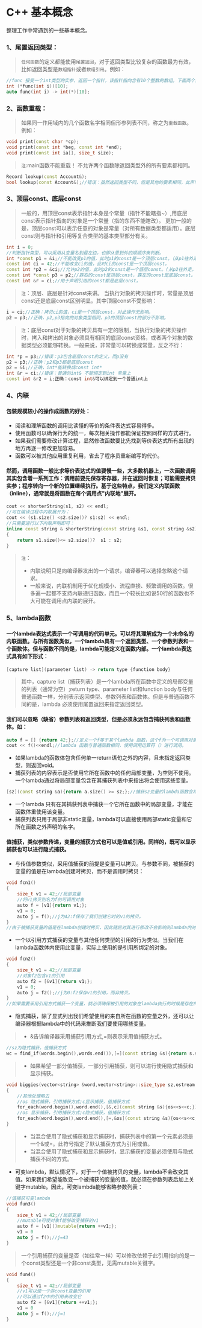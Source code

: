 # C++ 基本概念
整理工作中常遇到的一些基本概念。  
### 1、尾置返回类型：
>`任何函数`的定义都能使用`尾置返回`，对于返回类型比较复杂的函数最为有效，比如返回类型是`数组指针`或者`数组引用`。例如：  
```C++
//func 接受一个int类型的实参，返回一个指针，该指针指向含有10个整数的数组。下面两个声明等价。
int (*func(int i))[10];
auto func(int i) -> int(*)[10];
```
### 2、函数重载：
>如果同一作用域内的几个函数名字相同但形参列表不同，称之为`重载函数`。例如：
```C++
void print(const char *cp);
void print(const int *beg, const int *end);
void print(const int ia[], size_t size);
```
>`注`:main函数不能重载！
>不允许两个函数除返回类型外的所有要素都相同。
```C++
Record lookup(const Account&);
bool lookup(const Account&);//错误：虽然返回类型不同，但是其他的要素相同，此声明错误。
```
### 3、顶层const、底层const
>一般的，用顶层const表示指针本身是个常量（指针不能瞎指~）,用底层const表示指针指向的对象是一个常量（指的东西不能瞎改）。
>更加一般的是，顶层const可以表示任意的对象是常量（对所有数据类型都适用）。底层const则与指针和引用等复合类型的基本类型部分有关。
```C++
int i = 0;
//判断指针类型，可以采用从变量名到最左边，也即从里到外的顺顺序来判断。
int *const p1 = &i;//不能改变p1的值，此时p1的const是一个顶层const。（从p1往外走，先碰到const表示p1的const是不可改变的顶层const）
const int ci = 42;//不能改变ci的值，此时ci的const是一个顶层const。
const int *p2 = &ci;//允许p2的值，此时p2的const是一个底层const。(从p2往外走，先碰到*表示p2首先是个可变指针，再碰到const，表示p2指向的值不可改变也即指向一个常量,即此const为底层const)
const int *const p3 = p2;//靠右的const是顶层const，靠左的const是底层const。
const int &r = ci;//用于声明引用的const都是底层const。
```
>`注`：顶层、底层是针对const来讲。
>当执行对象的拷贝操作时，常量是顶层const还是底层const区别明显。其中顶层const不受影响：
```C++
i = ci;//正确：拷贝ci的值，ci是一个顶层const，对此操作无影响。
p2 = p3;//正确，p2,p3指向的对象类型相同，p3的顶层const的部分不影响。
```
>`注`：底层const对于对象的拷贝具有一定的限制，当执行对象的拷贝操作时，拷入和拷出的对象必须具有相同的底层const资格，或者两个对象的数据类型必须能够转换。一般来说，非常量可以转换成常量，反之不行：
```C++
int *p = p3;//错误：p3包含底层const的定义，而p没有
p2 = p3;//正确：p2和p3都是底层const
p2 = &i;//正确，int*能转换成const int*
int &r = ci;//错误：普通的int& 不能绑定到int 常量上
const int &r2 = i;正确：const int&可以绑定到一个普通int上
```
### 4、内联
#### 包装规模较小的操作成函数的好处：
* 阅读和理解函数的调用比读懂的等价的条件表达式容易得多。
* 使用函数可以确保行为的统一，每次相关操作都能保证按照同样的方式进行。
* 如果我们需要修改计算过程，显然修改函数要比先找到等价表达式所有出现的地方再逐一修改更加容易。
* 函数可以被其他应用重复利用，省去了程序员重新编写的代价。
#### 然而，调用函数一般比求等价表达式的值要慢一些，大多数机器上，一次函数调用其实包含着一系列工作：调用前要先保存寄存器，并在返回时恢复；可能需要拷贝实参；程序转向一个新的位置继续执行。基于这些特点，我们定义内联函数（inline），通常就是将函数在每个调用点"内联地"展开。
```C++
cout << shorterString(s1, s2) << endl;
//可在编译过程中内联展开为：
cout << (s1.size() <s2.size()? s1:s2) << endl;
//只需要进行以下内联声明即可：
inline const string & shorterString(const string &s1, const string &s2)
{
    return s1.size()<= s2.size()?  s1 : s2;
}
```
>`注`：
>* 内联说明只是向编译器发出的一个请求，编译器可以选择忽略这个请求。
>* 一般来说，内联机制用于优化规模小、流程直接、频繁调用的函数。很多遍一起都不支持内联递归函数，而且一个较长比如说50行的函数也不大可能在调用点内联的展开。
### 5、lambda函数
#### 一个lambda表达式表示一个可调用的代码单元。可以将其理解成为一个未命名的内联函数。与所有函数类似，一个lambda具有一个返回类型、一个参数列表和一个函数体。但与函数不同的是，lambda可能定义在函数内部。一个lambda表达式具有如下形式：
```C++
[capture list](parameter list) -> return type {function body}
```
>其中，capture list（捕获列表）是一个lambda所在函数中定义的局部变量的列表（通常为空）;return type、parameter list和function body与任何普通函数一样，分别表示返回类型、参数列表和函数体。但是与普通函数不同的是，lambda 必须使用尾置返回来指定返回类型。
#### 我们可以忽略（缺省）参数列表和返回类型，但是必须永远包含捕获列表和函数体。如：
```C++
auto f = [] {return 42;};//定义一个f等于某个lambda 函数，这个f为一个可调用对象，参数列表缺省代表不接受任何参数，返回42.
cout << f()<<endl;//lambda 函数与普通函数相同，使用调用运算符（）进行调用。
```
* 如果lambda的函数体包含任何单一return语句之外的内容，且未指定返回类型，则返回void。
* 捕获列表的内容表示是否使用它所在函数中的任何局部变量，为空则不使用。一个lambda通过将局部变量包含在其捕获列表中来指出将会使用这些变量。
```C++
[sz](const string &a){return a.size() >= sz;};//捕获sz变量的lambda函数会将string a的size和捕获的sz进行比较。
```
* 一个lambda 只有在其捕获列表中捕获一个它所在函数中的局部变量，才能在函数体重使用该变量。
* 捕获列表只用于局部非static变量，lambda可以直接使用局部static变量和它所在函数之外声明的名字。
#### 值捕获，类似参数传递，变量的捕获方式也可以是值或引用。同样的，既可以显示捕获也可以进行隐式捕获。
* 与传值参数类似，采用值捕获的前提是变量可以拷贝。与参数不同，被捕获的变量的值是在lambda创建时拷贝，而不是调用时拷贝：
```C++
void fcn1()
{
    size_t v1 = 42;//局部变量
    //将v1拷贝到名为f的可调用对象
    auto f = [v1]{return v1;};
    v1 = 0;
    auto j = f();//j为42:f保存了我们创建它时的v1的拷贝。
}
//由于被捕获变量的值是在lambda创建时拷贝，因此随后对其进行修改不会影响到lambda内对应的值。
```
* 一个以引用方式捕获的变量与其他任何类型的引用的行为类似。当我们在lambda函数体内使用此变量，实际上使用的是引用所绑定的对象。
```C++
void fcn2()
{
    size_t v1 = 42;//局部变量
    //对象f2包含v1的引用
    auto f2 = [&v1]{return v1;};
    v1 = 0;
    auto j = f2();//j为0:f2保存v1的引用，而非拷贝。
}
//如果需要采用引用方式捕获一个变量，就必须确保被引用的对象在lambda执行的时候是存在的。
```
* 隐式捕获，除了显式列出我们希望使用的来自所在函数的变量之外，还可以让编译器根据lambda中的代码来推断我们要使用哪些变量。
>* &告诉编译器采用捕获引用方式,=则表示采用值捕获方式。
```C++
//sz为隐式捕获，值捕获方式
wc = find_if(words.begin(),words.end()),[=](const string &s){return s.size()>= sz;};
```
>* 如果希望一部分值捕获，一部分引用捕获，则可以进行使用隐式捕获和显示捕获。
```C++
void biggies(vector<string> &word,vector<string>::size_type sz,ostream &os = cout, char c = ' ')
{
    //其他处理略去
    //os 隐式捕获，引用捕获方式;c显示捕获，值捕获方式
    for_each(word.begin(),word.end(),[&,c](const string &s){os<<s<<c;});
    //os 显示捕获，引用捕获方式;c隐式捕获，值捕获方式
    for_each(word.begin(),word.end(),[=,&os](const string &s){os<<s<<c;});
}
```
>* 当混合使用了隐式捕获和显示捕获时，捕获列表中的第一个元素必须是一个&或=。此符号指定了默认捕获方式为引用或值。
>* 当混合使用了隐式捕获和显示捕获时，显示捕获的变量必须使用与隐式捕获不同的方式。
* 可变lambda，默认情况下，对于一个值被拷贝的变量，lambda不会改变其值。如果我们希望能改变一个被捕获的变量的值，就必须在参数列表后加上关键字mutable。因此，可变lambda能够省略参数列表：
```C++
//值捕获可变lambda
void fun3()
{
    size_t v1 = 42;//局部变量
    //mutable可使对象f能够改变捕获的v1
    auto f = [v1]()mutable{return ++v1;};
    v1 = 0
    auto j = f();//j=43
}
```
>一个引用捕获的变量是否（如往常一样）可以修改依赖于此引用指向的是一个const类型还是一个非const类型，无需mutable关键字。
```C++
void fun4()
{
    size_t v1 = 42;//局部变量
    //v1可以使一个非const变量的引用
    //可以通过f2中的引用来改变它
    auto f2 = [&v1]{return ++v1;};
    v1 = 0
    auto j = f();//j=1
}
```
